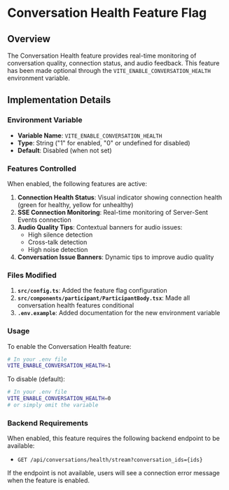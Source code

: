 # Conversation Health Feature Flag

## Overview
The Conversation Health feature provides real-time monitoring of conversation quality, connection status, and audio feedback. This feature has been made optional through the `VITE_ENABLE_CONVERSATION_HEALTH` environment variable.

## Implementation Details

### Environment Variable
- **Variable Name**: `VITE_ENABLE_CONVERSATION_HEALTH`
- **Type**: String ("1" for enabled, "0" or undefined for disabled)
- **Default**: Disabled (when not set)

### Features Controlled
When enabled, the following features are active:
1. **Connection Health Status**: Visual indicator showing connection health (green for healthy, yellow for unhealthy)
2. **SSE Connection Monitoring**: Real-time monitoring of Server-Sent Events connection
3. **Audio Quality Tips**: Contextual banners for audio issues:
   - High silence detection
   - Cross-talk detection  
   - High noise detection
4. **Conversation Issue Banners**: Dynamic tips to improve audio quality

### Files Modified
1. **`src/config.ts`**: Added the feature flag configuration
2. **`src/components/participant/ParticipantBody.tsx`**: Made all conversation health features conditional
3. **`.env.example`**: Added documentation for the new environment variable

### Usage
To enable the Conversation Health feature:
```bash
# In your .env file
VITE_ENABLE_CONVERSATION_HEALTH=1
```

To disable (default):
```bash
# In your .env file
VITE_ENABLE_CONVERSATION_HEALTH=0
# or simply omit the variable
```

### Backend Requirements
When enabled, this feature requires the following backend endpoint to be available:
- `GET /api/conversations/health/stream?conversation_ids={ids}`

If the endpoint is not available, users will see a connection error message when the feature is enabled.